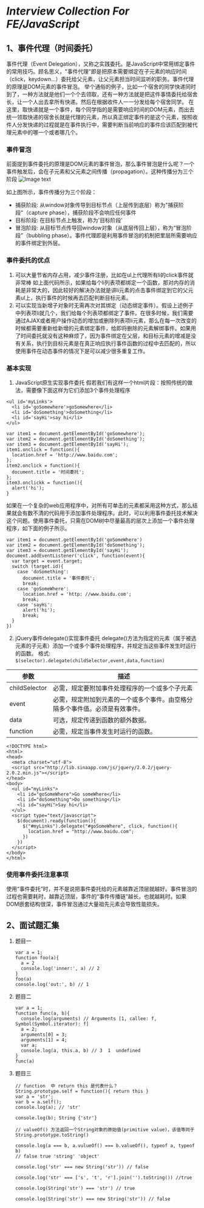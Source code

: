 # *Interview Collection For FE/JavaScript*

## 1、事件代理（时间委托）
事件代理（Event Delegation），又称之实践委托。是JavaScript中常用绑定事件的常用技巧。顾名思义，"事件代理"即是把原本需要绑定在子元素的响应时间（click，keydown...）委托给父元素，让父元素担当时间监听的职务。事件代理的原理是DOM元素的事件冒泡。
举个通俗的例子，比如一个宿舍的同学快递同时到了，一种方法就是他们一个个去领取，还有一种方法就是把这件事情委托给宿舍长，让一个人出去拿所有快递。然后在根据收件人一一分发给每个宿舍同学。
在这里，取快递就是一个事件，每个同学指的是需要响应时间的DOM元素，而出去统一领取快递的宿舍长就是代理的元素，所以真正绑定事件的是这个元素，按照收件人分发快递的过程就是在事件执行中，需要判断当前响应的事件应该匹配到被代理元素中的哪一个或者哪几个。

### 事件冒泡
前面提到事件委托的原理是DOM元素的事件冒泡，那么事件冒泡是什么呢？一个事件触发后，会在子元素和父元素之间传播（propagation）。这种传播分为三个阶段
![Image text](https://img-blog.csdnimg.cn/2019011111581623.jpg)

如上图所示，事件传播分为三个阶段：
* 捕获阶段: 从window对象传导到目标节点（上层传到底层）称为"捕获阶段"（capture phase），捕获阶段不会响应任何事件
* 目标阶段: 在目标节点上触发，称为'目标阶段'
* 冒泡阶段: 从目标节点传导回window对象（从底层传回上层），称为“冒泡阶段”（bubbling phase）。事件代理即是利用事件冒泡的机制把里层所需要响应的事件绑定到外层。

### 事件委托的优点
1. 可以大量节省内存占用，减少事件注册，比如在ul上代理所有li的click事件就非常棒
如上面代码所示，如果给每个li列表项都绑定一个函数，那对内存的消耗是非常大的，因此较好的解决办法就是讲li元素的点击事件绑定到它的父元素ul上，执行事件的时候再去匹配判断目标元素。
2. 可以实现当新增子对象时无需再次对其绑定（动态绑定事件）。假设上述例子中列表项li就几个，我们给每个列表项都绑定了事件。在很多时候，我们需要通过AJAX或者用户操作动态的增加或删除列表项li元素，那么在每一次改变的时候都需要重新给新增的元素绑定事件，给即将删除的元素解绑事件。如果用了时间委托就没有这种麻烦了，因为事件绑定在父层，和目标元素的增减是没有关系，执行到目标元素是在真正响应执行事件函数的过程中去匹配的，所以使用事件在动态事件的情况下是可以减少很多重复工作。

### 基本实现
1. JavaScript原生实现事件委托
假若我们有这样一个html片段：按照传统的做法，需要像下面这样为它们添加3个事件处理程序

```
<ul id='myLinks'>
  <li id='goSomewhere'>goSomewhere</li>
  <li id='doSomething'>doSomething</li>
  <li id='sayHi'>say hi</li>
</ul>

var item1 = document.getElementById('goSomewhere');
var item2 = document.getElementById('doSomething');
var item3 = document.getElementById('sayHi');
item1.onclick = function(){
  location.href = 'http://www.baidu.com';
};
item2.onclick = function(){
  document.title = '时间委托';
};
item3.onclickk = function(){
  alert('hi');
}
```

如果在一个复杂的web应用程序中，对所有可单击的元素都采用这种方式，那么结果就会有数不清的代码用于添加事件处理程序。此时，可以利用事件委托技术解决这个问题。使用事件委托，只需在DOM树中尽量最高的层次上添加一个事件处理程序，如下面的例子所示。

```
var item1 = document.getElementById('goSomeWhere')
var item2 = document.getElementById('doSomething');
var item3 = document.getElementById('sayHi');
document.addEventListener('click', function(event){
  var target = event.target;
  switch (target.id){
    case 'doSomething':
      document.title = '事件委托';
      break;
    case 'goSomeWhere':
      location.href = 'http: //www.baidu.com';
      break;
    case 'sayHi':
      alert('hi');
      break;
  }
})
```

2. jQuery事件delegate()实现事件委托
delegate()方法为指定的元素（属于被选元素的子元素）添加一个或多个事件处理程序，并规定当这些事件发生时运行的函数。
格式: `$(selector).delegate(childSelector,event,data,function)`

参数|描述
----|----
childSelector|必需，规定要附加事件处理程序的一个或多个子元素
event|必需，规定附加到元素的一个或多个事件。由空格分隔多个事件值。必须是有效事件。
data|可选，规定传递到函数的额外数据。
function|必需，规定当事件发生时运行的函数。

```
<!DOCTYPE html>
<html>
<head>
  <meta charset="utf-8">
  <script src="http://lib.sinaapp.com/js/jquery/2.0.2/jquery-2.0.2.min.js"></script>
</head>
<body>
  <ul id="myLinks">
    <li id="goSomeWhere">Go someWhere</li>
    <li id="doSomething">Do something</li>
    <li id="sayHi">Say hi</li>
  </ul>
  <script type="text/javascript">
    $(document).ready(function(){
      $("#myLinks").delegate("#goSomeWhere", click, function(){
        location.href = "http://www.baidu.com";
      })
    })
  </script>
</body>
</html>
```

### 使用事件委托注意事项
使用“事件委托”时，并不是说把事件委托给的元素越靠近顶层就越好。事件冒泡的过程也需要耗时，越靠近顶层，事件的“事件传播链”越长，也就越耗时。如果DOM嵌套结构很深，事件冒泡通过大量祖先元素会导致性能损失。

## 2、面试题汇集
1. 题目一
    
    ```
    var a = 1;
    function foo(a){
      a = 2
      console.log('inner:', a) // 2
    }
    foo(a)
    console.log('out:', b) // 1
    ```

2. 题目二
    
    ```
    var a = 1;
    function func(a, b){
      console.log(arguments) // Arguments [1, callee: f, Symbol(Symbol.iterator): f]
      a = 2;
      arguments[0] = 3;
      arguments[1] = 4;
      var a;
      console.log(a, this.a, b) // 3  1  undefined
    }
    func(a)
    ```

3. 题目三

    ```
    // function  中 return this 是代表什么？
    String.prototype.self = function(){ return this }
    var a = 'str';
    var b = a.self();
    console.log(a); // 'str'
    
    console.log(b); String {'str'}
    
    // valueOf() 方法返回一个String对象的原始值(primitive value)，该值等同于String.prototype.toString()
    
    console.log(a === b, a.vulueOf() === b.valueOf(), typeof a, typeof b) 
    // false true 'string' 'object'

    console.log('str' === new String('str')) // false

    console.log('str' === ['s', 't', 'r'].join('').toString()) //true

    console.log(String('str') === 'str') // true

    console.log(String('str') === new String('str')) // false

    ```


